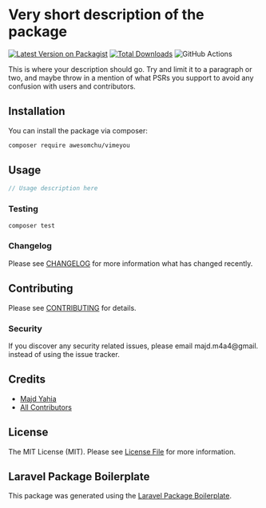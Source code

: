 # Very short description of the package

[![Latest Version on Packagist](https://img.shields.io/packagist/v/nurinteractive/whatsapp-cloud-api.svg?style=flat-square)](https://packagist.org/packages/nurinteractive/whatsapp-cloud-api)
[![Total Downloads](https://img.shields.io/packagist/dt/nurinteractive/whatsapp-cloud-api.svg?style=flat-square)](https://packagist.org/packages/nurinteractive/whatsapp-cloud-api)
![GitHub Actions](https://github.com/nurinteractive/whatsapp-cloud-api/actions/workflows/main.yml/badge.svg)

This is where your description should go. Try and limit it to a paragraph or two, and maybe throw in a mention of what PSRs you support to avoid any confusion with users and contributors.

## Installation

You can install the package via composer:

```bash
composer require awesomchu/vimeyou
```

## Usage

```php
// Usage description here
```

### Testing

```bash
composer test
```

### Changelog

Please see [CHANGELOG](CHANGELOG.md) for more information what has changed recently.

## Contributing

Please see [CONTRIBUTING](CONTRIBUTING.md) for details.

### Security

If you discover any security related issues, please email majd.m4a4@gmail. instead of using the issue tracker.

## Credits

-   [Majd Yahia](https://github.com/Majd-Yahia)
-   [All Contributors](../../contributors)

## License

The MIT License (MIT). Please see [License File](LICENSE.md) for more information.

## Laravel Package Boilerplate

This package was generated using the [Laravel Package Boilerplate](https://laravelpackageboilerplate.com).
